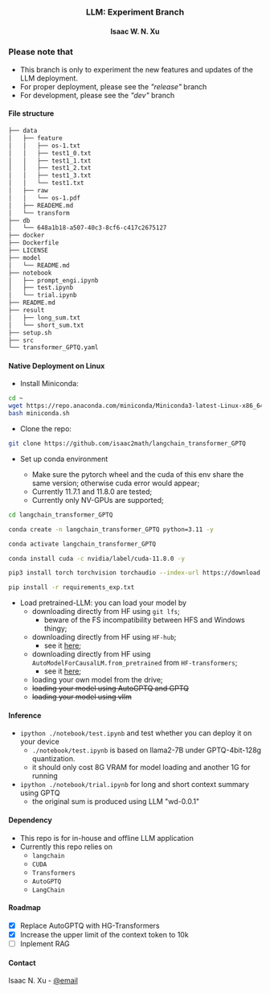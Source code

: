 <h3 align="center"> LLM: Experiment Branch </h3>
<h4 align="center"> Isaac W. N. Xu </h4>

### Please note that

- This branch is only to experiment the new features and updates of the LLM deployment.
- For proper deployment, please see the *"release"* branch
- For development, please see the *"dev"* branch
 
#### File structure

```txt
├── data
│   ├── feature
│   │   ├── os-1.txt
│   │   ├── test1_0.txt
│   │   ├── test1_1.txt
│   │   ├── test1_2.txt
│   │   ├── test1_3.txt
│   │   └── test1.txt
│   ├── raw
│   │   └── os-1.pdf
│   ├── READEME.md
│   └── transform
├── db
│   └── 648a1b18-a507-40c3-8cf6-c417c2675127
├── docker
├── Dockerfile
├── LICENSE
├── model
│   └── README.md
├── notebook
│   ├── prompt_engi.ipynb
│   ├── test.ipynb
│   └── trial.ipynb
├── README.md
├── result
│   ├── long_sum.txt
│   └── short_sum.txt
├── setup.sh
├── src
└── transformer_GPTQ.yaml
```

#### Native Deployment on Linux

- Install Miniconda:
 
```sh
cd ~
wget https://repo.anaconda.com/miniconda/Miniconda3-latest-Linux-x86_64.sh -O ~/miniconda.sh
bash miniconda.sh
```

- Clone the repo:
 
```sh
git clone https://github.com/isaac2math/langchain_transformer_GPTQ
```

- Set up conda environment
  
  - Make sure the pytorch wheel and the cuda of this env share the same version; otherwise cuda error would appear;
  - Currently 11.7.1 and 11.8.0 are tested;
  - Currently only NV-GPUs are supported;

```sh
cd langchain_transformer_GPTQ

conda create -n langchain_transformer_GPTQ python=3.11 -y

conda activate langchain_transformer_GPTQ

conda install cuda -c nvidia/label/cuda-11.8.0 -y

pip3 install torch torchvision torchaudio --index-url https://download.pytorch.org/whl/cu118

pip install -r requirements_exp.txt
```

- Load pretrained-LLM: you can load your model by
  - downloading directly from HF using `git lfs`;
    - beware of the FS incompatibility between HFS and Windows thingy;
  - downloading directly from HF using `HF-hub`;
    - see it [here](https://huggingface.co/docs/hub/index);
  - downloading directly from HF using `AutoModelForCausalLM.from_pretrained` from `HF-transformers`;
    - see it [here](https://huggingface.co/docs/transformers/model_doc/auto);
  - loading your own model from the drive;
  - <s>loading your model using AutoGPTQ and GPTQ</s>
  - <s>loading your model using vllm</s>

#### Inference

- `ipython ./notebook/test.ipynb` and test whether you can deploy it on your device
  - `./notebook/test.ipynb` is based on llama2-7B under GPTQ-4bit-128g quantization.
  - it should only cost 8G VRAM for model loading and another 1G for running
- `ipython ./notebook/trial.ipynb` for long and short context summary using GPTQ
  - the original sum is produced using LLM "wd-0.0.1"

#### Dependency

- This repo is for in-house and offline LLM application
- Currently this repo relies on
  - `langchain`
  - `CUDA`
  - `Transformers`
  - `AutoGPTQ`
  - `LangChain`

#### Roadmap

- [x] Replace AutoGPTQ with HG-Transformers
- [x] Increase the upper limit of the context token to 10k
- [ ] Inplement RAG

#### Contact

Isaac N. Xu - [@email](xuningandy@gmail.com)

